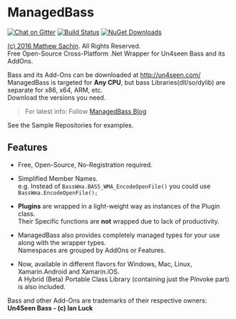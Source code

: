 # ManagedBass

[![Chat on Gitter](https://img.shields.io/gitter/room/MathewSachin/ManagedBass.svg?style=flat-square)](https://gitter.im/MathewSachin/ManagedBass)
[![Build Status](https://img.shields.io/appveyor/ci/MathewSachin/ManagedBass/master.svg?style=flat-square)](https://ci.appveyor.com/project/MathewSachin/ManagedBass)
[![NuGet Downloads](https://img.shields.io/nuget/dt/ManagedBass.svg?style=flat-square)](https://www.nuget.org/Packages/ManagedBass)

[(c) 2016 Mathew Sachin](LICENSE.md). All Rights Reserved.  
Free Open-Source Cross-Platform .Net Wrapper for Un4seen Bass and its AddOns.

Bass and its Add-Ons can be downloaded at http://un4seen.com/  
ManagedBass is targeted for **Any CPU**, but bass Libraries(dll/so/dylib) are separate for x86, x64, ARM, etc.  
Download the versions you need.

> For latest info: Follow [ManagedBass Blog](https://managedbass.wordpress.com)

See the Sample Repositories for examples.

Features
-----------------------------------------
* Free, Open-Source, No-Registration required.

* Simplified Member Names.  
  e.g. Instead of `BassWma.BASS_WMA_EncodeOpenFile()` you could use `BassWma.EncodeOpenFile();`

* **Plugins** are wrapped in a light-weight way as instances of the Plugin class.  
  Their Specific functions are **not** wrapped due to lack of productivity.

* ManagedBass also provides completely managed types for your use along with the wrapper types.  
  Namespaces are grouped by AddOns or Features.

* Now, available in different flavors for Windows, Mac, Linux, Xamarin.Android and Xamarin.iOS.  
  A Hybrid (Beta) Portable Class Library (containing just the PInvoke part) is also included.

Bass and other Add-Ons are trademarks of their respective owners: **Un4Seen Bass - (c) Ian Luck**
